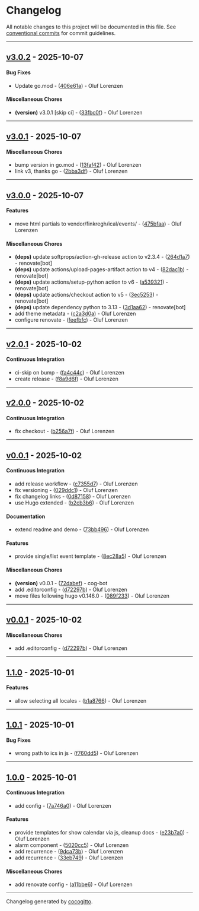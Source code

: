 # Changelog
All notable changes to this project will be documented in this file. See [conventional commits](https://www.conventionalcommits.org/) for commit guidelines.

- - -

## [v3.0.2](https://github.com/finkregh/hugo-theme-component-ical@/compare/33fbc0ffe581b332146bd37e1857620fd9dbee1c..v3.0.2) - 2025-10-07
#### Bug Fixes
- Update go.mod - ([406e61a](https://github.com/finkregh/hugo-theme-component-ical@/commit/406e61a64ca07f6985ed5fc9a3f38e75d0885e7b)) - Oluf Lorenzen
#### Miscellaneous Chores
- **(version)** v3.0.1 [skip ci] - ([33fbc0f](https://github.com/finkregh/hugo-theme-component-ical@/commit/33fbc0ffe581b332146bd37e1857620fd9dbee1c)) - Oluf Lorenzen

- - -

## [v3.0.1](https://github.com/finkregh/hugo-theme-component-ical@/compare/b3dadbce2977570d1aa4de8d59754c734130b5c1..v3.0.1) - 2025-10-07
#### Miscellaneous Chores
- bump version in go.mod - ([13faf42](https://github.com/finkregh/hugo-theme-component-ical@/commit/13faf429d5a0d041c33b2d9823ff7915907b9154)) - Oluf Lorenzen
- link v3, thanks go - ([2bba3df](https://github.com/finkregh/hugo-theme-component-ical@/commit/2bba3df333dbc428eea13bb7d73c9f86425ffbc3)) - Oluf Lorenzen

- - -

## [v3.0.0](https://github.com/finkregh/hugo-theme-component-ical@/compare/feefbfc2200519a0891b33f9b7883a3cb0e71134..v3.0.0) - 2025-10-07
#### Features
- move html partials to vendor/finkregh/ical/events/ - ([475bfaa](https://github.com/finkregh/hugo-theme-component-ical@/commit/475bfaae79ef22539b8911c1d42f44ebe122f07c)) - Oluf Lorenzen
#### Miscellaneous Chores
- **(deps)** update softprops/action-gh-release action to v2.3.4 - ([264d1a7](https://github.com/finkregh/hugo-theme-component-ical@/commit/264d1a7f20ba234b9bed0a2359772d60acc16435)) - renovate[bot]
- **(deps)** update actions/upload-pages-artifact action to v4 - ([82dac1b](https://github.com/finkregh/hugo-theme-component-ical@/commit/82dac1bc5340e2884db7bc773374d1777049eba9)) - renovate[bot]
- **(deps)** update actions/setup-python action to v6 - ([a539321](https://github.com/finkregh/hugo-theme-component-ical@/commit/a539321afe3f11d1512cc56d664fd86ebfbca4ed)) - renovate[bot]
- **(deps)** update actions/checkout action to v5 - ([3ec5253](https://github.com/finkregh/hugo-theme-component-ical@/commit/3ec525359a06193f93c6721255a7ce9235746ca2)) - renovate[bot]
- **(deps)** update dependency python to 3.13 - ([3d1aa62](https://github.com/finkregh/hugo-theme-component-ical@/commit/3d1aa6237bb24fe585899fa0343bcd9cb05ee02c)) - renovate[bot]
- add theme metadata - ([c2a3d0a](https://github.com/finkregh/hugo-theme-component-ical@/commit/c2a3d0aa8b48a1c0e1ea4cee11965058096ab992)) - Oluf Lorenzen
- configure renovate - ([feefbfc](https://github.com/finkregh/hugo-theme-component-ical@/commit/feefbfc2200519a0891b33f9b7883a3cb0e71134)) - Oluf Lorenzen

- - -

## [v2.0.1](https://github.com/finkregh/hugo-theme-component-ical@/compare/f8a9d6f8afb538a101a4e4b4bea29973ec6ae303..v2.0.1) - 2025-10-02
#### Continuous Integration
- ci-skip on bump - ([fa4c44c](https://github.com/finkregh/hugo-theme-component-ical@/commit/fa4c44c5dc66802a277282f811b0b27f84208366)) - Oluf Lorenzen
- create release - ([f8a9d6f](https://github.com/finkregh/hugo-theme-component-ical@/commit/f8a9d6f8afb538a101a4e4b4bea29973ec6ae303)) - Oluf Lorenzen

- - -

## [v2.0.0](https://github.com/finkregh/hugo-theme-component-ical@/compare/v0.0.1..v2.0.0) - 2025-10-02
#### Continuous Integration
- fix checkout - ([b256a7f](https://github.com/finkregh/hugo-theme-component-ical@/commit/b256a7f72d863f63e6d36b4efaef76226b585743)) - Oluf Lorenzen

- - -

## [v0.0.1](https://github.com/finkregh/hugo-theme-component-ical@/compare/0bdd44473b68347ff9532a591ea5a19dc1dc93a1..v0.0.1) - 2025-10-02
#### Continuous Integration
- add release workflow - ([c7355d7](https://github.com/finkregh/hugo-theme-component-ical@/commit/c7355d798f92c47f0ae0f39ffc9529766a6be1d1)) - Oluf Lorenzen
- fix versioning - ([029ddc1](https://github.com/finkregh/hugo-theme-component-ical@/commit/029ddc18787c5801d96ad09ed30cbe662e1446f7)) - Oluf Lorenzen
- fix changelog links - ([0d87158](https://github.com/finkregh/hugo-theme-component-ical@/commit/0d871580050f0affb094b1487723498a19a82d3b)) - Oluf Lorenzen
- use Hugo extended - ([b2cb3b6](https://github.com/finkregh/hugo-theme-component-ical@/commit/b2cb3b64e7596d8ae1a3b317dee3c14fa8ef4c2c)) - Oluf Lorenzen
#### Documentation
- extend readme and demo - ([73bb496](https://github.com/finkregh/hugo-theme-component-ical@/commit/73bb496b1db5c452a96f7f7731951d4a550eccd2)) - Oluf Lorenzen
#### Features
- provide single/list event template - ([8ec28a5](https://github.com/finkregh/hugo-theme-component-ical@/commit/8ec28a54f8d3e514373f925384928d45e7e57608)) - Oluf Lorenzen
#### Miscellaneous Chores
- **(version)** v0.0.1 - ([72dabef](https://github.com/finkregh/hugo-theme-component-ical@/commit/72dabef2987ce5a54db660eae89b4db594dbc4d0)) - cog-bot
- add .editorconfig - ([d72297b](https://github.com/finkregh/hugo-theme-component-ical@/commit/d72297b2aa54cf8f5a26d4ae83245ffb8ebd768e)) - Oluf Lorenzen
- move files following hugo v0.146.0 - ([089f233](https://github.com/finkregh/hugo-theme-component-ical@/commit/089f23317b3f38b30e860817c47c240e079d3831)) - Oluf Lorenzen

- - -

## [v0.0.1](https://github.com/finkregh/hugo-theme-component-ical@/compare/d72297b2aa54cf8f5a26d4ae83245ffb8ebd768e..v0.0.1) - 2025-10-02
#### Miscellaneous Chores
- add .editorconfig - ([d72297b](https://github.com/finkregh/hugo-theme-component-ical@/commit/d72297b2aa54cf8f5a26d4ae83245ffb8ebd768e)) - Oluf Lorenzen

- - -

## [1.1.0](https://github.com/finkregh/hugo-theme-component-ical@/compare/b1a8766719537ad4dabfa68023cea8677ed8c370..1.1.0) - 2025-10-01
#### Features
- allow selecting all locales - ([b1a8766](https://github.com/finkregh/hugo-theme-component-ical@/commit/b1a8766719537ad4dabfa68023cea8677ed8c370)) - Oluf Lorenzen

- - -

## [1.0.1](https://github.com/finkregh/hugo-theme-component-ical@/compare/f760dd52cde72c2383891d0b60ab24d27ff4d9c4..1.0.1) - 2025-10-01
#### Bug Fixes
- wrong path to ics in js - ([f760dd5](https://github.com/finkregh/hugo-theme-component-ical@/commit/f760dd52cde72c2383891d0b60ab24d27ff4d9c4)) - Oluf Lorenzen

- - -

## [1.0.0](https://github.com/finkregh/hugo-theme-component-ical@/compare/33eb74923a798a664a0c3d08ea73c369915c7c74..1.0.0) - 2025-10-01
#### Continuous Integration
- add config - ([7a746a0](https://github.com/finkregh/hugo-theme-component-ical@/commit/7a746a02ed99218732093c2b4238b4f73c635b89)) - Oluf Lorenzen
#### Features
- provide templates for show calendar via js, cleanup docs - ([e23b7a0](https://github.com/finkregh/hugo-theme-component-ical@/commit/e23b7a0aaab47a0314f42fef4365ed5c2611be79)) - Oluf Lorenzen
- alarm component - ([5020cc5](https://github.com/finkregh/hugo-theme-component-ical@/commit/5020cc5d874304c451d144e6c7f4e58b24ea9b7c)) - Oluf Lorenzen
- add recurrence - ([9dca73b](https://github.com/finkregh/hugo-theme-component-ical@/commit/9dca73bc82616826ead1609d7a683c57b9d8eca2)) - Oluf Lorenzen
- add recurrence - ([33eb749](https://github.com/finkregh/hugo-theme-component-ical@/commit/33eb74923a798a664a0c3d08ea73c369915c7c74)) - Oluf Lorenzen
#### Miscellaneous Chores
- add renovate config - ([a11bbe6](https://github.com/finkregh/hugo-theme-component-ical@/commit/a11bbe6e6a65ef6b2a24ba34cefc48f615b7e133)) - Oluf Lorenzen

- - -

Changelog generated by [cocogitto](https://github.com/cocogitto/cocogitto).
